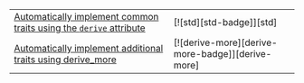 |  |  |
|---|---|
| [Automatically implement common traits using the `derive` attribute][ex-derive] | [![std][std-badge]][std] |
| [Automatically implement additional traits using derive_more][ex-derive-more] | [![derive-more][derive-more-badge]][derive-more] |

[ex-derive]: derive.md#automatic-trait-derivation
[ex-derive-more]: derive.md#derive-more
